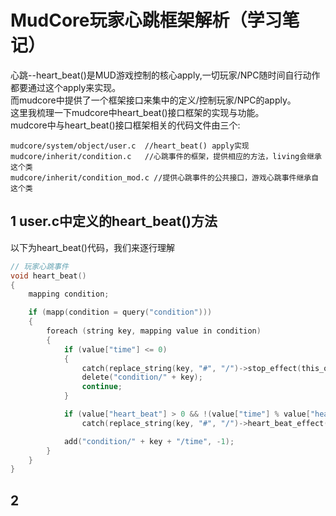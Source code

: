 <!--
 * @Author: Donald duck tang5722917@163.com
 * @Date: 2023-03-27 19:15:06
 * @LastEditors: Donald duck tang5722917@163.com
 * @LastEditTime: 2023-03-27 19:35:23
 * @FilePath: \mysticism-mud-doc\Mud教程\Mudcore玩家心跳动作框架解析.md
 * @Description:
 * Copyright (c) 2023 by Donald duck email: tang5722917@163.com, All Rights Reserved.
-->
# MudCore玩家心跳框架解析（学习笔记）
心跳--heart_beat()是MUD游戏控制的核心apply,一切玩家/NPC随时间自行动作都要通过这个apply来实现。  
而mudcore中提供了一个框架接口来集中的定义/控制玩家/NPC的apply。  
这里我梳理一下mudcore中heart_beat()接口框架的实现与功能。  
mudcore中与heart_beat()接口框架相关的代码文件由三个:  
```
mudcore/system/object/user.c  //heart_beat() apply实现
mudcore/inherit/condition.c   //心跳事件的框架，提供相应的方法，living会继承这个类
mudcore/inherit/condition_mod.c //提供心跳事件的公共接口，游戏心跳事件继承自这个类
```
## 1 user.c中定义的heart_beat()方法  
以下为heart_beat()代码，我们来逐行理解  
```C
// 玩家心跳事件
void heart_beat()
{
    mapping condition;

    if (mapp(condition = query("condition")))
    {
        foreach (string key, mapping value in condition)
        {
            if (value["time"] <= 0)
            {
                catch(replace_string(key, "#", "/")->stop_effect(this_object()));
                delete("condition/" + key);
                continue;
            }

            if (value["heart_beat"] > 0 && !(value["time"] % value["heart_beat"]))
                catch(replace_string(key, "#", "/")->heart_beat_effect(this_object()));

            add("condition/" + key + "/time", -1);
        }
    }
}
```

## 2 
